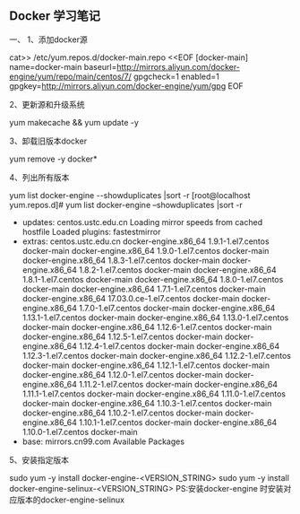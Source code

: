 Docker 学习笔记
---
一、
1、添加docker源

cat>> /etc/yum.repos.d/docker-main.repo <<EOF
[docker-main]
name=docker-main
baseurl=http://mirrors.aliyun.com/docker-engine/yum/repo/main/centos/7/
gpgcheck=1
enabled=1
gpgkey=http://mirrors.aliyun.com/docker-engine/yum/gpg
EOF

2、更新源和升级系统

yum makecache && yum update -y

3、卸载旧版本docker

yum remove -y docker*

4、列出所有版本

yum list docker-engine  --showduplicates |sort -r
[root@localhost yum.repos.d]# yum list docker-engine –showduplicates |sort -r
* updates: centos.ustc.edu.cn
Loading mirror speeds from cached hostfile
Loaded plugins: fastestmirror
* extras: centos.ustc.edu.cn
docker-engine.x86_64 1.9.1-1.el7.centos         docker-main
docker-engine.x86_64 1.9.0-1.el7.centos         docker-main
docker-engine.x86_64 1.8.3-1.el7.centos         docker-main
docker-engine.x86_64 1.8.2-1.el7.centos         docker-main
docker-engine.x86_64 1.8.1-1.el7.centos         docker-main
docker-engine.x86_64 1.8.0-1.el7.centos         docker-main
docker-engine.x86_64 1.7.1-1.el7.centos         docker-main
docker-engine.x86_64 17.03.0.ce-1.el7.centos docker-main
docker-engine.x86_64 1.7.0-1.el7.centos         docker-main
docker-engine.x86_64 1.13.1-1.el7.centos       docker-main
docker-engine.x86_64 1.13.0-1.el7.centos       docker-main
docker-engine.x86_64 1.12.6-1.el7.centos       docker-main
docker-engine.x86_64 1.12.5-1.el7.centos       docker-main
docker-engine.x86_64 1.12.4-1.el7.centos       docker-main
docker-engine.x86_64 1.12.3-1.el7.centos       docker-main
docker-engine.x86_64 1.12.2-1.el7.centos       docker-main
docker-engine.x86_64 1.12.1-1.el7.centos       docker-main
docker-engine.x86_64 1.12.0-1.el7.centos       docker-main
docker-engine.x86_64 1.11.2-1.el7.centos       docker-main
docker-engine.x86_64 1.11.1-1.el7.centos       docker-main
docker-engine.x86_64 1.11.0-1.el7.centos       docker-main
docker-engine.x86_64 1.10.3-1.el7.centos       docker-main
docker-engine.x86_64 1.10.2-1.el7.centos       docker-main
docker-engine.x86_64 1.10.1-1.el7.centos       docker-main
docker-engine.x86_64 1.10.0-1.el7.centos       docker-main
* base: mirrors.cn99.com
Available Packages

5、安装指定版本

sudo yum -y install docker-engine-<VERSION_STRING>
sudo yum -y install docker-engine-selinux-<VERSION_STRING>
PS:安装docker-engine 时安装对应版本的docker-engine-selinux 
